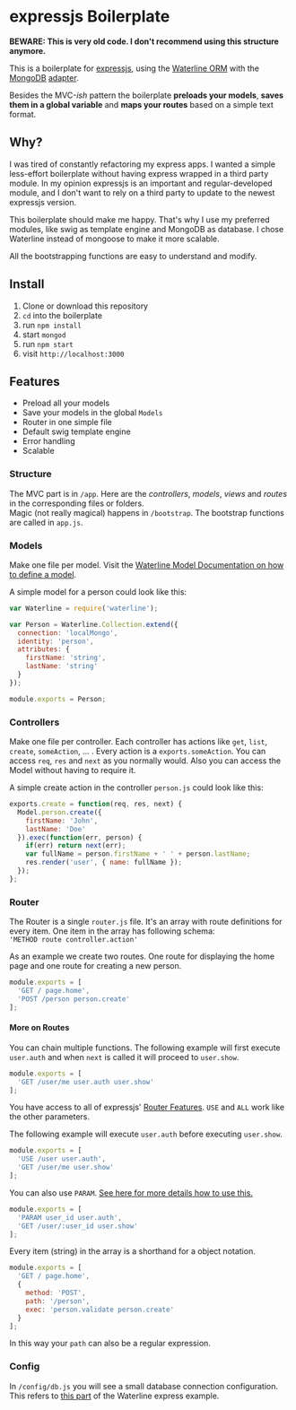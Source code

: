 expressjs Boilerplate
========

**BEWARE: This is very old code. I don't recommend using this structure anymore.**

This is a boilerplate for [expressjs](https://github.com/strongloop/express), using the [Waterline ORM](https://github.com/balderdashy/waterline) with the [MongoDB](http://www.mongodb.org/) [adapter](https://github.com/balderdashy/sails-mongo).

Besides the MVC-_ish_ pattern the boilerplate **preloads your models**, **saves them in a global variable** and **maps your routes** based on a simple text format.

Why?
----

I was tired of constantly refactoring my express apps. I wanted a simple less-effort boilerplate without having express wrapped in a third party module. In my opinion expressjs is an important and regular-developed module, and I don't want to rely on a third party to update to the newest expressjs version.

This boilerplate should make me happy. That's why I use my preferred modules, like swig as template engine and MongoDB as database. I chose Waterline instead of mongoose to make it more scalable.

All the bootstrapping functions are easy to understand and modify.

Install
-------

1. Clone or download this repository
2. `cd` into the boilerplate
3. run `npm install`
4. start `mongod`
5. run `npm start`
6. visit `http://localhost:3000`

Features
--------

* Preload all your models
* Save your models in the global `Models`
* Router in one simple file
* Default swig template engine
* Error handling
* Scalable

### Structure

The MVC part is in `/app`. Here are the _controllers_, _models_, _views_ and _routes_ in the corresponding files or folders.  
Magic (not really magical) happens in `/bootstrap`. The bootstrap functions are called in `app.js`.

### Models

Make one file per model. Visit the [Waterline Model Documentation on how to define a model](https://github.com/balderdashy/waterline-docs/blob/master/models.md).

A simple model for a person could look like this:

```javascript
var Waterline = require('waterline');

var Person = Waterline.Collection.extend({
  connection: 'localMongo',
  identity: 'person',
  attributes: {
    firstName: 'string',
    lastName: 'string'
  }
});

module.exports = Person;
```

### Controllers

Make one file per controller. Each controller has actions like `get`, `list`, `create`, `someAction`, … . Every action is a `exports.someAction`. You can access `req`, `res` and `next` as you normally would. Also you can access the Model without having to require it.

A simple create action in the controller `person.js` could look like this:

```javascript
exports.create = function(req, res, next) {
  Model.person.create({
    firstName: 'John',
    lastName: 'Doe'
  }).exec(function(err, person) {
    if(err) return next(err);
    var fullName = person.firstName + ' ' + person.lastName;
    res.render('user', { name: fullName });
  });
};
```

### Router

The Router is a single `router.js` file. It's an array with route definitions for every item. One item in the array has following schema:  
`'METHOD route controller.action'`

As an example we create two routes. One route for displaying the home page and one route for creating a new person.

```javascript
module.exports = [
  'GET / page.home',
  'POST /person person.create'
];
```

#### More on Routes

You can chain multiple functions. The following example will first execute `user.auth` and when `next` is called it will proceed to `user.show`.

```javascript
module.exports = [
  'GET /user/me user.auth user.show'
];
```

You have access to all of expressjs' [Router Features](http://expressjs.com/4x/api.html#router). `USE` and `ALL` work like the other parameters.

The following example will execute `user.auth` before executing `user.show`.

```javascript
module.exports = [
  'USE /user user.auth',
  'GET /user/me user.show'
];
```

You can also use `PARAM`. [See here for more details how to use this.](http://expressjs.com/4x/api.html#router.param)

```javascript
module.exports = [
  'PARAM user_id user.auth',
  'GET /user/:user_id user.show'
];
```

Every item (string) in the array is a shorthand for a object notation.

```javascript
module.exports = [
  'GET / page.home',
  {
    method: 'POST',
    path: '/person',
    exec: 'person.validate person.create'
  }
];
```

In this way your `path` can also be a regular expression.

### Config

In `/config/db.js` you will see a small database connection configuration. This refers to [this part](https://github.com/balderdashy/waterline/blob/master/example/express/express-example.js#L39) of the Waterline express example.
